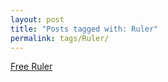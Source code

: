 ```yaml
---
layout: post
title: "Posts tagged with: Ruler"
permalink: tags/Ruler/
---
```

[Free Ruler](/2012/07/free-ruler)
